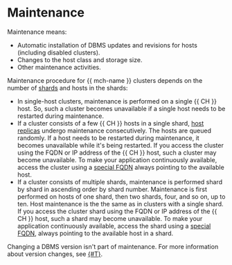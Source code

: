 # Maintenance

Maintenance means:

* Automatic installation of DBMS updates and revisions for hosts (including disabled clusters).
* Changes to the host class and storage size.
* Other maintenance activities.

Maintenance procedure for {{ mch-name }} clusters depends on the number of [shards](sharding.md) and hosts in the shards:

* In single-host clusters, maintenance is performed on a single {{ CH }} host. So, such a cluster becomes unavailable if a single host needs to be restarted during maintenance.
* If a cluster consists of a few {{ CH }} hosts in a single shard, [host replicas](replication.md) undergo maintenance consecutively. The hosts are queued randomly. If a host needs to be restarted during maintenance, it becomes unavailable while it's being restarted. If you access the cluster using the FQDN or IP address of the {{ CH }} host, such a cluster may become unavailable. To make your application continuously available, access the cluster using a [special FQDN](../operations/connect.md#auto) always pointing to the available host.
* If a cluster consists of multiple shards, maintenance is performed shard by shard in ascending order by shard number. Maintenance is first performed on hosts of one shard, then two shards, four, and so on, up to ten. Host maintenance is the the same as in clusters with a single shard. If you access the cluster shard using the FQDN or IP address of the {{ CH }} host, such a shard may become unavailable. To make your application continuously available, access the shard using a [special FQDN](../operations/connect.md#auto), always pointing to the available host in a shard.

Changing a DBMS version isn't part of maintenance. For more information about version changes, see [{#T}](../operations/cluster-version-update.md).
